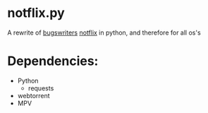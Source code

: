 # notflix.py
A rewrite of [bugswriters](https://www.youtube.com/results?search_query=bugwriter) [notflix](https://github.com/Bugswriter/notflix) in python, and therefore for all os's



# Dependencies:
- Python
  - requests
- webtorrent
- MPV
